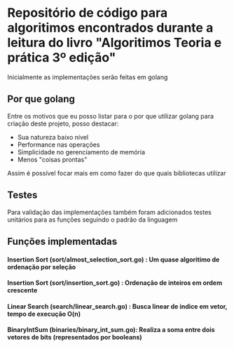 # Repositório de código para algoritimos encontrados durante a leitura do livro "Algoritimos Teoria e prática 3º edição"

Inicialmente as implementações serão feitas em golang

## Por que golang

Entre os motivos que eu posso listar para o por que utilizar golang para criação deste projeto, posso destacar:

- Sua natureza baixo nível
- Performance nas operações
- Simplicidade no gerenciamento de memória
- Menos "coisas prontas"

Assim é possível focar mais em como fazer do que quais bibliotecas utilizar

## Testes

Para validação das implementações também foram adicionados testes unitários para as funções seguindo o padrão da linguagem

## Funções implementadas

#### Insertion Sort (sort/almost_selection_sort.go) : Um quase algoritimo de ordenação por seleção

#### Insertion Sort (sort/insertion_sort.go) : Ordenação de inteiros em ordem crescente

#### Linear Search (search/linear_search.go) : Busca linear de indice em vetor, tempo de execução O(n)

#### BinaryIntSum (binaries/binary_int_sum.go): Realiza a soma entre dois vetores de bits (representados por booleans)
